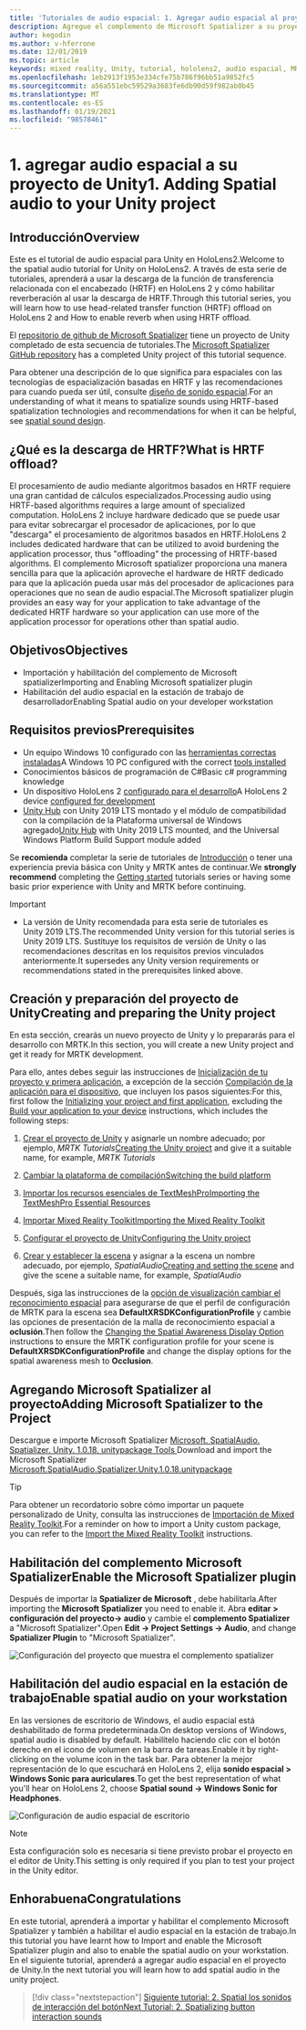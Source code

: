 ```yaml
---
title: 'Tutoriales de audio espacial: 1. Agregar audio espacial al proyecto'
description: Agregue el complemento de Microsoft Spatializer a su proyecto de Unity para acceder a la descarga de hardware de HoloLens 2 HRTF.
author: kegodin
ms.author: v-hferrone
ms.date: 12/01/2019
ms.topic: article
keywords: mixed reality, Unity, tutorial, hololens2, audio espacial, MRTK, kit de herramientas de realidad mixta, UWP, Windows 10, HRTF, función de transferencia relacionada con el encabezado, reverberación, Microsoft Spatializer
ms.openlocfilehash: 1eb2913f1953e334cfe75b786f96bb51a9852fc5
ms.sourcegitcommit: a56a551ebc59529a3683fe6db90d59f982ab0b45
ms.translationtype: MT
ms.contentlocale: es-ES
ms.lasthandoff: 01/19/2021
ms.locfileid: "98578461"
---
```

# <a name="1-adding-spatial-audio-to-your-unity-project"></a><span data-ttu-id="39194-105">1. agregar audio espacial a su proyecto de Unity</span><span class="sxs-lookup"><span data-stu-id="39194-105">1. Adding Spatial audio to your Unity project</span></span>

## <a name="overview"></a><span data-ttu-id="39194-106">Introducción</span><span class="sxs-lookup"><span data-stu-id="39194-106">Overview</span></span>

<span data-ttu-id="39194-107">Este es el tutorial de audio espacial para Unity en HoloLens2.</span><span class="sxs-lookup"><span data-stu-id="39194-107">Welcome to the spatial audio tutorial for Unity on HoloLens2.</span></span> <span data-ttu-id="39194-108">A través de esta serie de tutoriales, aprenderá a usar la descarga de la función de transferencia relacionada con el encabezado (HRTF) en HoloLens 2 y cómo habilitar reverberación al usar la descarga de HRTF.</span><span class="sxs-lookup"><span data-stu-id="39194-108">Through this tutorial series, you will learn how to use head-related transfer function (HRTF) offload on HoloLens 2 and How to enable reverb when using HRTF offload.</span></span>

<span data-ttu-id="39194-109">El [repositorio de github de Microsoft Spatializer](https://github.com/microsoft/spatialaudio-unity) tiene un proyecto de Unity completado de esta secuencia de tutoriales.</span><span class="sxs-lookup"><span data-stu-id="39194-109">The [Microsoft Spatializer GitHub repository](https://github.com/microsoft/spatialaudio-unity) has a completed Unity project of this tutorial sequence.</span></span>

<span data-ttu-id="39194-110">Para obtener una descripción de lo que significa para espaciales con las tecnologías de espacialización basadas en HRTF y las recomendaciones para cuando pueda ser útil, consulte [diseño de sonido espacial](https://docs.microsoft.com/windows/mixed-reality/spatial-sound-design).</span><span class="sxs-lookup"><span data-stu-id="39194-110">For an understanding of what it means to spatialize sounds using HRTF-based spatialization technologies and recommendations for when it can be helpful, see [spatial sound design](https://docs.microsoft.com/windows/mixed-reality/spatial-sound-design).</span></span>

## <a name="what-is-hrtf-offload"></a><span data-ttu-id="39194-111">¿Qué es la descarga de HRTF?</span><span class="sxs-lookup"><span data-stu-id="39194-111">What is HRTF offload?</span></span>

<span data-ttu-id="39194-112">El procesamiento de audio mediante algoritmos basados en HRTF requiere una gran cantidad de cálculos especializados.</span><span class="sxs-lookup"><span data-stu-id="39194-112">Processing audio using HRTF-based algorithms requires a large amount of specialized computation.</span></span> <span data-ttu-id="39194-113">HoloLens 2 incluye hardware dedicado que se puede usar para evitar sobrecargar el procesador de aplicaciones, por lo que "descarga" el procesamiento de algoritmos basados en HRTF.</span><span class="sxs-lookup"><span data-stu-id="39194-113">HoloLens 2 includes dedicated hardware that can be utilized to avoid burdening the application processor, thus "offloading" the processing of HRTF-based algorithms.</span></span>  <span data-ttu-id="39194-114">El complemento Microsoft spatializer proporciona una manera sencilla para que la aplicación aproveche el hardware de HRTF dedicado para que la aplicación pueda usar más del procesador de aplicaciones para operaciones que no sean de audio espacial.</span><span class="sxs-lookup"><span data-stu-id="39194-114">The Microsoft spatializer plugin provides an easy way for your application to take advantage of the dedicated HRTF hardware so your application can use more of the application processor for operations other than spatial audio.</span></span>

## <a name="objectives"></a><span data-ttu-id="39194-115">Objetivos</span><span class="sxs-lookup"><span data-stu-id="39194-115">Objectives</span></span>

* <span data-ttu-id="39194-116">Importación y habilitación del complemento de Microsoft spatializer</span><span class="sxs-lookup"><span data-stu-id="39194-116">Importing and Enabling Microsoft spatializer plugin</span></span>
* <span data-ttu-id="39194-117">Habilitación del audio espacial en la estación de trabajo de desarrollador</span><span class="sxs-lookup"><span data-stu-id="39194-117">Enabling Spatial audio on your developer workstation</span></span>

## <a name="prerequisites"></a><span data-ttu-id="39194-118">Requisitos previos</span><span class="sxs-lookup"><span data-stu-id="39194-118">Prerequisites</span></span>

* <span data-ttu-id="39194-119">Un equipo Windows 10 configurado con las [herramientas correctas instaladas](../../install-the-tools.md)</span><span class="sxs-lookup"><span data-stu-id="39194-119">A Windows 10 PC configured with the correct [tools installed](../../install-the-tools.md)</span></span>
* <span data-ttu-id="39194-120">Conocimientos básicos de programación de C#</span><span class="sxs-lookup"><span data-stu-id="39194-120">Basic c# programming knowledge</span></span>
* <span data-ttu-id="39194-121">Un dispositivo HoloLens 2 [configurado para el desarrollo](../../platform-capabilities-and-apis/using-visual-studio.md#enabling-developer-mode)</span><span class="sxs-lookup"><span data-stu-id="39194-121">A HoloLens 2 device [configured for development](../../platform-capabilities-and-apis/using-visual-studio.md#enabling-developer-mode)</span></span>
* <span data-ttu-id="39194-122"><a href="https://docs.unity3d.com/Manual/GettingStartedInstallingHub.html" target="_blank">Unity Hub</a> con Unity 2019 LTS montado y el módulo de compatibilidad con la compilación de la Plataforma universal de Windows agregado</span><span class="sxs-lookup"><span data-stu-id="39194-122"><a href="https://docs.unity3d.com/Manual/GettingStartedInstallingHub.html" target="_blank">Unity Hub</a> with Unity 2019 LTS mounted, and the Universal Windows Platform Build Support module added</span></span>

<span data-ttu-id="39194-123">Se **recomienda** completar la serie de tutoriales de [Introducción](mr-learning-base-01.md) o tener una experiencia previa básica con Unity y MRTK antes de continuar.</span><span class="sxs-lookup"><span data-stu-id="39194-123">We **strongly recommend** completing the [Getting started](mr-learning-base-01.md) tutorials series or having some basic prior experience with Unity and MRTK before continuing.</span></span>

> [!IMPORTANT]
>
> * <span data-ttu-id="39194-124">La versión de Unity recomendada para esta serie de tutoriales es Unity 2019 LTS.</span><span class="sxs-lookup"><span data-stu-id="39194-124">The recommended Unity version for this tutorial series is Unity 2019 LTS.</span></span> <span data-ttu-id="39194-125">Sustituye los requisitos de versión de Unity o las recomendaciones descritas en los requisitos previos vinculados anteriormente.</span><span class="sxs-lookup"><span data-stu-id="39194-125">It supersedes any Unity version requirements or recommendations stated in the prerequisites linked above.</span></span>

## <a name="creating-and-preparing-the-unity-project"></a><span data-ttu-id="39194-126">Creación y preparación del proyecto de Unity</span><span class="sxs-lookup"><span data-stu-id="39194-126">Creating and preparing the Unity project</span></span>

<span data-ttu-id="39194-127">En esta sección, crearás un nuevo proyecto de Unity y lo prepararás para el desarrollo con MRTK.</span><span class="sxs-lookup"><span data-stu-id="39194-127">In this section, you will create a new Unity project and get it ready for MRTK development.</span></span>

<span data-ttu-id="39194-128">Para ello, antes debes seguir las instrucciones de [Inicialización de tu proyecto y primera aplicación](mr-learning-base-02.md), a excepción de la sección [Compilación de la aplicación para el dispositivo](mr-learning-base-02.md#building-your-application-to-your-hololens-2), que incluyen los pasos siguientes:</span><span class="sxs-lookup"><span data-stu-id="39194-128">For this, first follow the [Initializing your project and first application](mr-learning-base-02.md), excluding the [Build your application to your device](mr-learning-base-02.md#building-your-application-to-your-hololens-2) instructions, which includes the following steps:</span></span>

1. <span data-ttu-id="39194-129">[Crear el proyecto de Unity](mr-learning-base-02.md#creating-the-unity-project) y asignarle un nombre adecuado; por ejemplo, *MRTK Tutorials*</span><span class="sxs-lookup"><span data-stu-id="39194-129">[Creating the Unity project](mr-learning-base-02.md#creating-the-unity-project) and give it a suitable name, for example, *MRTK Tutorials*</span></span>

1. [<span data-ttu-id="39194-130">Cambiar la plataforma de compilación</span><span class="sxs-lookup"><span data-stu-id="39194-130">Switching the build platform</span></span>](mr-learning-base-02.md#configuring-the-unity-project)

1. [<span data-ttu-id="39194-131">Importar los recursos esenciales de TextMeshPro</span><span class="sxs-lookup"><span data-stu-id="39194-131">Importing the TextMeshPro Essential Resources</span></span>](mr-learning-base-02.md#importing-the-textmeshpro-essential-resources)

1. [<span data-ttu-id="39194-132">Importar Mixed Reality Toolkit</span><span class="sxs-lookup"><span data-stu-id="39194-132">Importing the Mixed Reality Toolkit</span></span>](mr-learning-base-02.md#importing-the-mixed-reality-toolkit)

1. [<span data-ttu-id="39194-133">Configurar el proyecto de Unity</span><span class="sxs-lookup"><span data-stu-id="39194-133">Configuring the Unity project</span></span>](mr-learning-base-02.md#configuring-the-unity-project)

1. <span data-ttu-id="39194-134">[Crear y establecer la escena](mr-learning-base-02.md#creating-and-configuring-the-scene) y asignar a la escena un nombre adecuado, por ejemplo, *SpatialAudio*</span><span class="sxs-lookup"><span data-stu-id="39194-134">[Creating and setting the scene](mr-learning-base-02.md#creating-and-configuring-the-scene) and give the scene a suitable name, for example, *SpatialAudio*</span></span>

<span data-ttu-id="39194-135">Después, siga las instrucciones de la [opción de visualización cambiar el reconocimiento espacial](mr-learning-base-03.md#changing-the-spatial-awareness-display-option) para asegurarse de que el perfil de configuración de MRTK para la escena sea **DefaultXRSDKConfigurationProfile** y cambie las opciones de presentación de la malla de reconocimiento espacial a **oclusión**.</span><span class="sxs-lookup"><span data-stu-id="39194-135">Then follow the [Changing the Spatial Awareness Display Option](mr-learning-base-03.md#changing-the-spatial-awareness-display-option) instructions to ensure the MRTK configuration profile for your scene is **DefaultXRSDKConfigurationProfile** and change the display options for the spatial awareness mesh to **Occlusion**.</span></span>

## <a name="adding-microsoft-spatializer-to-the-project"></a><span data-ttu-id="39194-136">Agregando Microsoft Spatializer al proyecto</span><span class="sxs-lookup"><span data-stu-id="39194-136">Adding Microsoft Spatializer to the Project</span></span>

<span data-ttu-id="39194-137">Descargue e importe Microsoft Spatializer  <a href="https://github.com/microsoft/spatialaudio-unity/releases/download/v1.0.18/Microsoft.SpatialAudio.Spatializer.Unity.1.0.18.unitypackage" target="_blank">Microsoft. SpatialAudio. Spatializer. Unity. 1.0.18. unitypackage Tools </a></span><span class="sxs-lookup"><span data-stu-id="39194-137">Download and import the Microsoft Spatializer  <a href="https://github.com/microsoft/spatialaudio-unity/releases/download/v1.0.18/Microsoft.SpatialAudio.Spatializer.Unity.1.0.18.unitypackage" target="_blank">Microsoft.SpatialAudio.Spatializer.Unity.1.0.18.unitypackage </a></span></span>

>[!TIP]
> <span data-ttu-id="39194-138">Para obtener un recordatorio sobre cómo importar un paquete personalizado de Unity, consulta las instrucciones de [Importación de Mixed Reality Toolkit](../../../mrlearning-base-ch1.md#import-the-mixed-reality-toolkit).</span><span class="sxs-lookup"><span data-stu-id="39194-138">For a reminder on how to import a Unity custom package, you can refer to the [Import the Mixed Reality Toolkit](../../../mrlearning-base-ch1.md#import-the-mixed-reality-toolkit) instructions.</span></span>

## <a name="enable-the-microsoft-spatializer-plugin"></a><span data-ttu-id="39194-139">Habilitación del complemento Microsoft Spatializer</span><span class="sxs-lookup"><span data-stu-id="39194-139">Enable the Microsoft Spatializer plugin</span></span>

<span data-ttu-id="39194-140">Después de importar la **Spatializer de Microsoft** , debe habilitarla.</span><span class="sxs-lookup"><span data-stu-id="39194-140">After importing the **Microsoft Spatializer** you need to enable it.</span></span> <span data-ttu-id="39194-141">Abra **editar > configuración del proyecto-> audio** y cambie el **complemento Spatializer** a "Microsoft Spatializer".</span><span class="sxs-lookup"><span data-stu-id="39194-141">Open **Edit -> Project Settings -> Audio**, and change **Spatializer Plugin** to "Microsoft Spatializer".</span></span>

![Configuración del proyecto que muestra el complemento spatializer](images/spatial-audio/spatial-audio-01-section3-step1-1.png)

## <a name="enable-spatial-audio-on-your-workstation"></a><span data-ttu-id="39194-143">Habilitación del audio espacial en la estación de trabajo</span><span class="sxs-lookup"><span data-stu-id="39194-143">Enable spatial audio on your workstation</span></span>

<span data-ttu-id="39194-144">En las versiones de escritorio de Windows, el audio espacial está deshabilitado de forma predeterminada.</span><span class="sxs-lookup"><span data-stu-id="39194-144">On desktop versions of Windows, spatial audio is disabled by default.</span></span> <span data-ttu-id="39194-145">Habilítelo haciendo clic con el botón derecho en el icono de volumen en la barra de tareas.</span><span class="sxs-lookup"><span data-stu-id="39194-145">Enable it by right-clicking on the volume icon in the task bar.</span></span> <span data-ttu-id="39194-146">Para obtener la mejor representación de lo que escuchará en HoloLens 2, elija **sonido espacial > Windows Sonic para auriculares**.</span><span class="sxs-lookup"><span data-stu-id="39194-146">To get the best representation of what you'll hear on HoloLens 2, choose **Spatial sound -> Windows Sonic for Headphones**.</span></span>

![Configuración de audio espacial de escritorio](images/spatial-audio/spatial-audio-01-section4-step1-1.png)

> [!NOTE]
> <span data-ttu-id="39194-148">Esta configuración solo es necesaria si tiene previsto probar el proyecto en el editor de Unity.</span><span class="sxs-lookup"><span data-stu-id="39194-148">This setting is only required if you plan to test your project in the Unity editor.</span></span>

## <a name="congratulations"></a><span data-ttu-id="39194-149">Enhorabuena</span><span class="sxs-lookup"><span data-stu-id="39194-149">Congratulations</span></span>

<span data-ttu-id="39194-150">En este tutorial, aprenderá a importar y habilitar el complemento Microsoft Spatializer y también a habilitar el audio espacial en la estación de trabajo.</span><span class="sxs-lookup"><span data-stu-id="39194-150">In this tutorial you have learnt how to Import and enable the Microsoft Spatializer plugin and also to enable the spatial audio on your workstation.</span></span>
<span data-ttu-id="39194-151">En el siguiente tutorial, aprenderá a agregar audio espacial en el proyecto de Unity.</span><span class="sxs-lookup"><span data-stu-id="39194-151">In the next tutorial you will learn how to add spatial audio in the unity project.</span></span>

> [!div class="nextstepaction"]
> [<span data-ttu-id="39194-152">Siguiente tutorial: 2. Spatial los sonidos de interacción del botón</span><span class="sxs-lookup"><span data-stu-id="39194-152">Next Tutorial: 2. Spatializing button interaction sounds</span></span>](unity-spatial-audio-ch2.md)
